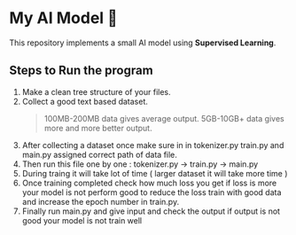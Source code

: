 # My AI Model 🚀

This repository implements a small AI model using **Supervised Learning**.

## Steps to Run the program
  1.  Make a clean tree structure of your files.
  2.  Collect a good text based dataset.
         > 100MB-200MB data gives average output.
         > 5GB-10GB+ data gives more and more better output.
  3.  After collecting a dataset once make sure in in tokenizer.py train.py and main.py assigned correct path of data file.
  4.  Then run this file one by one :
               tokenizer.py -> train.py ->  main.py
  5.  During traing it will take lot of time ( larger dataset it will take more time )
  6.  Once training completed check how much loss you get if loss is more your model is not perform good
      to reduce the loss train with good data and increase the epoch number in train.py.
  7.  Finally run main.py and give input and check the output if output is not good your model is not train well

